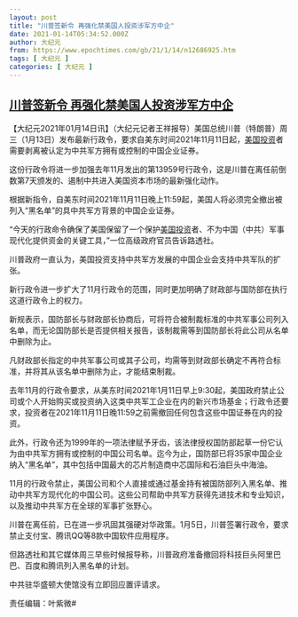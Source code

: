 ```yaml
---
layout: post
title: "川普签新令 再强化禁美国人投资涉军方中企"
date: 2021-01-14T05:34:52.000Z
author: 大纪元
from: https://www.epochtimes.com/gb/21/1/14/n12686925.htm
tags: [ 大纪元 ]
categories: [ 大纪元 ]
---
```

<!--1610602492000-->
[川普签新令 再强化禁美国人投资涉军方中企](https://www.epochtimes.com/gb/21/1/14/n12686925.htm)
------

<div>
<p>【大纪元2021年01月14日讯】（大纪元记者王祥报导）美国总统川普（特朗普）周三（1月13日）发布最新行政令，要求自美东时间2021年11月11日起，<a href="https://www.epochtimes.com/gb/tag/%E7%BE%8E%E5%9B%BD%E6%8A%95%E8%B5%84.html">美国投资</a>者需要剥离被认定为中共军方拥有或控制的中国企业证券。</p><p>这份行政令将进一步加强去年11月发出的第13959号行政令，这是川普在离任前倒数第7天颁发的、遏制中共进入美国资本市场的最新强化动作。</p><p>根据新指令，自美东时间2021年11月11日晚上11:59起，美国人将必须完全撤出被列入“黑名单”的具中共军方背景的中国企业证券。</p><p>“今天的行政命令确保了美国保留了一个保护<a href="https://www.epochtimes.com/gb/tag/%E7%BE%8E%E5%9B%BD%E6%8A%95%E8%B5%84.html">美国投资</a>者、不为中国（中共）军事现代化提供资金的关键工具，”一位高级政府官员告诉路透社。</p><p>川普政府一直认为，美国投资支持中共军方发展的中国企业会支持中共军队的扩张。</p><p>新行政令进一步扩大了11月行政令的范围，同时更加明确了财政部与国防部在执行这道行政令上的权力。</p><p>新规表示，国防部长与财政部长协商后，可将符合被制裁标准的中共军事公司列入名单，而无论国防部长是否提供相关报告，该制裁需等到国防部长将此公司从名单中删除为止。</p><p>凡财政部长指定的中共军事公司或其子公司，均需等到财政部长确定不再符合标准，并将其从该名单中删除为止，才能结束制裁。</p><p>去年11月的行政令要求，从美东时间2021年1月11日早上9:30起，美国政府禁止公司或个人开始购买或投资纳入这类中共军工企业在内的新兴市场基金；行政令还要求，投资者在2021年11月11日晚11:59之前需撤回任何包含这些中国证券在内的投资。</p><p>此外，行政令还为1999年的一项法律赋予牙齿，该法律授权国防部起草一份它认为由中共军方拥有或控制的中国公司名单。迄今为止，国防部已将35家中国企业纳入“黑名单”，其中包括中国最大的芯片制造商中芯国际和石油巨头中海油。</p><p>11月的行政令禁止，美国公司和个人直接或通过基金持有被国防部列入黑名单、推动中共军方现代化的中国公司。这些公司帮助中共军方获得先进技术和专业知识，以及推动中共军方在全球的军事扩张野心。</p><p>川普在离任前，已在进一步巩固其强硬对华政策。1月5日，川普签署行政令，要求禁止支付宝、腾讯QQ等8款中国软件应用程序。</p><p>但路透社和其它媒体周三早些时候报导称，川普政府准备撤回将科技巨头阿里巴巴、百度和腾讯列入黑名单的计划。</p><p>中共驻华盛顿大使馆没有立即回应置评请求。</p><p>责任编辑：叶紫微#</p>
</div>
